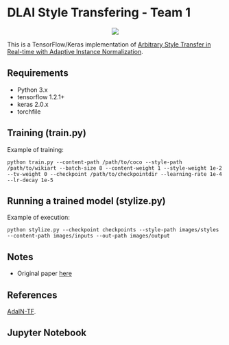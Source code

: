 # DLAI Style Transfering - Team 1 
<p align='center'>
	<img src='examples/gilbert.gif'>
</p>

This is a TensorFlow/Keras implementation of [Arbitrary Style Transfer in Real-time with Adaptive Instance Normalization](https://arxiv.org/abs/1703.06868).


## Requirements

* Python 3.x
* tensorflow 1.2.1+
* keras 2.0.x
* torchfile 


## Training (train.py)

Example of training:

`python train.py --content-path /path/to/coco --style-path /path/to/wikiart --batch-size 8 --content-weight 1 --style-weight 1e-2 --tv-weight 0 --checkpoint /path/to/checkpointdir --learning-rate 1e-4 --lr-decay 1e-5`

## Running a trained model (stylize.py)

Example of execution:

`python stylize.py --checkpoint checkpoints --style-path images/styles --content-path images/inputs --out-path images/output`

## Notes

* Original paper [here](https://distill.pub/2016/deconv-checkerboard/)



## References
[AdaIN-TF](https://github.com/eridgd/AdaIN-TF).


## Jupyter Notebook
